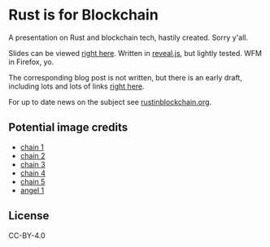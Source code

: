 # Rust is for Blockchain

A presentation on Rust and blockchain tech, hastily created. Sorry y'all.

Slides can be viewed [right here][rh1]. Written in [reveal.js], but lightly
tested. WFM in Firefox, yo.

The corresponding blog post is not written, but there is
an early draft, including lots and lots of links [right here][rh2].

For up to date news on the subject see [rustinblockchain.org][rib].

[rib]: https://rustinblockchain.org/

[reveal.js]: https://github.com/hakimel/reveal.js
[rh1]: https://brson.github.io/rust-is-for-blockchain
[rh2]: rust-is-for-blockchain.md

## Potential image credits

- [chain 1](https://ccsearch.creativecommons.org/photos/c0037c67-a0b3-4bc0-972f-b3d737be6173)
- [chain 2](https://ccsearch.creativecommons.org/photos/96645b73-c516-474b-98dc-7cdff916a15e)
- [chain 3](https://ccsearch.creativecommons.org/photos/b61b3da6-2ce5-4161-bb89-72a04f2fa91c)
- [chain 4](https://ccsearch.creativecommons.org/photos/80e78101-2a56-4a1d-a893-a05f6801d1ce)
- [chain 5](https://ccsearch.creativecommons.org/photos/e3d13760-2b77-4488-b9a2-da2bea651a1e)
- [angel 1](https://ccsearch.creativecommons.org/photos/4b8564bc-b699-42d1-8a5f-13072a8db81c)

## License

CC-BY-4.0
